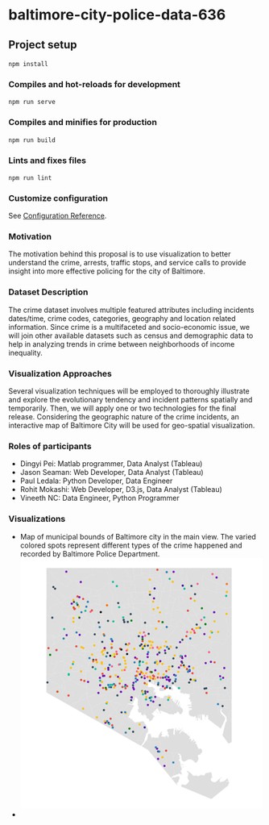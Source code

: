 # baltimore-city-police-data-636

## Project setup
```
npm install
```

### Compiles and hot-reloads for development
```
npm run serve
```

### Compiles and minifies for production
```
npm run build
```

### Lints and fixes files
```
npm run lint
```

### Customize configuration
See [Configuration Reference](https://cli.vuejs.org/config/).

### Motivation
The motivation behind this proposal is to use visualization to better understand
the crime, arrests, traffic stops, and service calls to provide insight into more
effective policing for the city of Baltimore.

### Dataset Description
The crime dataset involves multiple featured attributes including incidents
dates/time, crime codes, categories, geography and location related
information. Since crime is a multifaceted and socio-economic issue, we will
join other available datasets such as census and demographic data to help in
analyzing trends in crime between neighborhoods of income inequality.

### Visualization Approaches
Several visualization techniques will be employed to thoroughly illustrate and
explore the evolutionary tendency and incident patterns spatially and temporarily.
Then, we will apply one or two technologies for the final release. Considering the geographic nature of the crime incidents, an interactive
map of Baltimore City will be used for geo-spatial visualization.

### Roles of participants
* Dingyi Pei: Matlab programmer, Data Analyst (Tableau)
* Jason Seaman: Web Developer, Data Analyst (Tableau)
* Paul Ledala: Python Developer, Data Engineer
* Rohit Mokashi: Web Developer, D3.js, Data Analyst (Tableau)
* Vineeth NC: Data Engineer, Python Programmer

### Visualizations
* Map of municipal bounds of Baltimore city in the main view. The varied colored spots represent different types of the crime happened and recorded by Baltimore Police Department. ![Baltimore city map with crime points](https://github.com/rohitmokashi16/baltimore-city-police-data/blob/main/visualizations/screenshot-1.png)
* 
